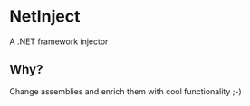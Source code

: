 # NetInject
A .NET framework injector

## Why?
Change assemblies and enrich them with cool functionality ;-)
